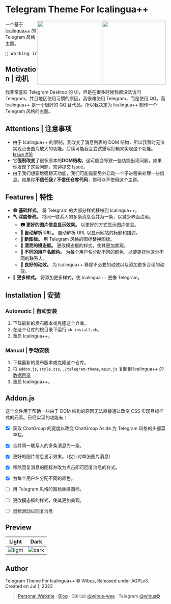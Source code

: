 # Telegram Theme For Icalingua++

<div>
  <a href="https://github.com/wibus-wee/icalingua-theme-telegram">
  <img align="right" width="200" src="https://github.com/wibus-wee/icalingua-theme-telegram/assets/62133302/563396b0-9211-409a-9136-74a6f3cad037#gh-light-mode-only" />
  </a>

  <a href="https://github.com/wibus-wee/icalingua-theme-telegram">
  <img align="right" width="200" src="https://github.com/wibus-wee/icalingua-theme-telegram/assets/62133302/115cdb16-88fa-4ba6-9a14-32b9ab669b1b#gh-dark-mode-only" />
  </a>

</div>


一个基于 [Icalingua++](https://github.com/Icalingua-plus-plus/Icalingua-plus-plus) 的 Telegram 风格主题。

<pre align="center">
🧪 Working in Progress
</pre>

## Motivation | 动机

我非常喜欢 Telegram Desktop 的 UI，但是在很多时候我都没法访问 Telegram，并且地区使用习惯的原因，我很难使用 Telegram，而是使用 QQ。而 Icalingua++ 是一个很好的 QQ 替代品。所以我决定为 Icalingua++ 制作一个 Telegram 风格的主题。

## Attentions | 注意事项

- 由于 Icalingua++ 的限制，我改变了消息列表的 DOM 结构，所以我暂时无法实现点击图片放大的功能。后续可能我会尝试重写灯箱来实现这个功能。[Issue #16](https://github.com/wibus-wee/icalingua-theme-telegram/issues/16)
- 它**强制改变**了很多原本的**DOM结构**，这可能会导致一些功能出现问题，如果你发现了这些问题，欢迎提交 [Issue](https://github.com/wibus-wee/icalingua-theme-telegram/issues)。
- 由于我们想要增强聊天功能，我们可能需要另外启动一个子进程来处理一些信息。如果你**不信任我 / 不信任仓库代码**，你可以不使用这个主题。

## Features | 特性

- **😄 基础样式。** 将 Telegram 的大部分样式移植到 Icalingua++。
- **🪓 深度修改。** 将同一联系人的多条消息合并为一条，以减少界面占用。
  - **📷 更好的图片信息显示效果。** 以更好的方式显示图片信息。
  - **🔗 自动解析 URL。** 自动解析 URL 以显示网站的标题和描述。
  - **🧸 新图标。** 用 Telegram 风格的图标替换图标。
  - **📜 漂亮的模态框。** 更改模态框的样式，使其更加美观。
  - **🪩 不同的用户名颜色。** 为每个用户名分配不同的颜色，以便更好地区分不同的联系人。
  - **🎈 良好的动效。** 为 Icalingua++ 移除不必要的动效以及添加更多合理的动效。
- **🎨 更多样式。** 将添加更多样式，使 Icalingua++ 更像 Telegram。

## Installation | 安装

### Automatic | 自动安装

1. 下载最新的发布版本或克隆这个仓库。
2. 在这个仓库的根目录下运行 `sh install.sh`。
3. 重启 Icalingua++。

### Manual | 手动安装

1. 下载最新的发布版本或克隆这个仓库。
2. 将 `addon.js`, `style.css`, `./telegram-theme`, `main.js` 复制到 Icalingua++ 的[数据目录](https://github.com/Icalingua-plus-plus/Icalingua-plus-plus#%E9%BB%98%E8%AE%A4%E6%95%B0%E6%8D%AE%E7%9B%AE%E5%BD%95)
3. 重启 Icalingua++。

## Addon.js

这个文件用于帮助一些由于 DOM 结构的原因无法直接通过改变 CSS 实现目标样式的元素。已经实现的功能有：

- [x] 获取 ChatGroup 的宽度以改变 ChatGroup Aside 为 Telegram 风格的头部菜单栏。
- [x] 合并同一联系人的多条消息为一条。
- [x] 更好的图片信息显示效果。（仅针对单张图片消息）
- [x] 移除回复消息的图标并改为点击即可回复消息的样式。
- [x] 为每个用户名分配不同的颜色。
- [ ] 用 Telegram 风格的图标替换图标。
- [ ] 更改模态框的样式，使其更加美观。
- [ ] 鼠标滑动以回复消息


## Preview

|Light|Dark|
|---|---|
|<img alt="light" src="https://github.com/wibus-wee/icalingua-theme-telegram/assets/62133302/841d7e5e-5e82-4373-9983-f61903879c86">|<img  alt="dark" src="https://github.com/wibus-wee/icalingua-theme-telegram/assets/62133302/e07826bd-99a8-49fb-96b6-c7dad19cf16e">|


## Author

Telegram Theme For Icalingua++ © Wibus, Released under AGPLv3. Created on Jul 1, 2023

> [Personal Website](http://wibus.ren/) · [Blog](https://blog.wibus.ren/) · GitHub [@wibus-wee](https://github.com/wibus-wee/) · Telegram [@wibus✪](https://t.me/wibus_wee)
